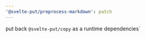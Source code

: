 ```yaml
---
'@svelte-put/preprocess-markdown': patch
---
```


put back `@svelte-put/copy` as a runtime dependencies`
